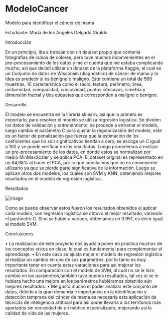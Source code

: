 # ModeloCancer
Modelo para identificar el cáncer de mama

Estudiante: María de los Ángeles Delgado Giraldo

Introducción

En un principio, iba a trabajar con un dataset propio que contenía fotografías de cubos de colores, pero tuve muchos inconvenientes en el pre-procesamiento de los datos y me di cuenta que me estaba complicando mucho, así que decidí utilizar un dataset de la plataforma Kaggle, el cual es un Conjunto de datos de Wisconsin (diagnóstico) de cáncer de mama y la idea es predecir si es benigno o maligno. Este contiene un total de 569 muestras, 10 característica como el radio, textura, perímetro, área, uniformidad, compacidad, concavidad, puntos cóncavos, simetría y dimensión fractal y dos etiquetas que corresponden a maligno o benigno.

Desarrollo

El modelo se encuentra en la librería sklearn, así que lo primero es importarlo, para resolver el modelo se utiliza regresión logística. Se dividen los datos de validación y entrenamiento, se procede a entrenar el modelo, luego cambio el parámetro C para ajustar la regularización del modelo, este es un factor de penalización que fuerza que la estimación de los coeficientes que no son significativos tiendan a cero, se escoge un C igual a 100 y se puede verificar en los resultados. Luego procedemos a realizar un pre-procesamiento de los datos, en donde estos se normalizan por medio MinMaxScaler y se aplica PCA. El dataset original es representado en un 84,68% al hacer el PCA, por lo que concluimos que no es conveniente utilizarlo ya que se pierde parte significativa de la información.  Luego se aplican otros dos modelos, los cuales son SVM y KNN, obteniendo mejores resultados en el modelo de regresión logística.


Resultados

![image](https://user-images.githubusercontent.com/105176633/171983863-e892e733-a46e-4efb-be0d-9dee772bfc09.png)

Como se puede observar estos fueron los resultados obtenidos al aplicar cada modelo, con regresión logística se obtuvo el mejor resultado, variando el parámetro C. Sino se hubiera variado, obteníamos un 0.951, es decir igual al modelo SVM. 

Conclusiones

•	La realización de este proyecto nos ayudó a poner en práctica muchos de los conceptos vistos en clase, lo cual es fundamental para complementar el aprendizaje.
• En este caso se ajusta mejor el modelo de regresión logística al realizar un cambio en uno de sus parámetros, por lo tanto es muy importante tener en cuenta estas variaciones para así mejorar los resultados. En comparación con el modelo de SVM, al cuál no se le hizo cambio en los parámetros,también tuvo buenos resultados, tal vez si se le hubiera hecho una mejora en los parámetros hubiéramos obtenido aún mejores resultados.
• Me gustó mucho el poder analizar este conjunto de datos, debido a la gran demanda e importancia en la identifivación y detección temprana del cáncer de mama es necesaria esta aplicación de técnicas de inteligencia artificial para así poder llevarla a los territorios más apartados sin necesidad de un médico especializado, mejorando así la calidad de vida de las mujeres.
